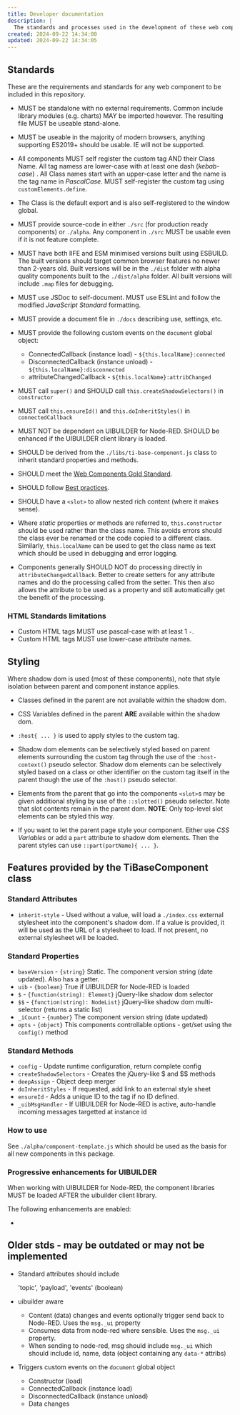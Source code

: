 ```yaml
---
title: Developer documentation
description: |
  The standards and processes used in the development of these web components.
created: 2024-09-22 14:34:00
updated: 2024-09-22 14:34:05
---
```


## Standards

These are the requirements and standards for any web component to be included in this repository.

* MUST be standalone with no external requirements. Common include library modules (e.g. charts) MAY be imported however. The resulting file MUST be useable stand-alone.
* MUST be useable in the majority of modern browsers, anything supporting ES2019+ should be usable. IE will not be supported.

* All components MUST self register the custom tag AND their Class Name. All tag namess are lower-case with at least one dash (_kebab-case_) . All Class names start with an upper-case letter and the name is the tag name in _PascalCase_. MUST self-register the custom tag using `customElements.define`.
* The Class is the default export and is also self-registered to the window global.
* MUST provide source-code in either `./src` (for production ready components) or `./alpha`. Any component in `./src` MUST be usable even if it is not feature complete.
* MUST have both IIFE and ESM minimised versions built using ESBUILD. The built versions should target common browser features no newer than 2-years old. Built versions will be in the `./dist` folder with alpha quality components built to the `./dist/alpha` folder. All built versions will include `.map` files for debugging.
* MUST use JSDoc to self-document. MUST use ESLint and follow the modified _JavaScript Standard_ formatting.
* MUST provide a document file in `./docs` describing use, settings, etc.

* MUST provide the following custom events on the `document` global object:

  * ConnectedCallback (instance load) - `${this.localName}:connected`
  * DisconnectedCallback (instance unload) - `${this.localName}:disconnected`
  * attributeChangedCallback - `${this.localName}:attribChanged`

* MUST call `super()` and SHOULD call `this.createShadowSelectors()` in `constructor`
* MUST call `this.ensureId()` and `this.doInheritStyles()` in `connectedCallback`

* MUST NOT be dependent on UIBUILDER for Node-RED. SHOULD be enhanced if the UIBUILDER client library is loaded.
* SHOULD be derived from the `./libs/ti-base-component.js` class to inherit standard properties and methods.
* SHOULD meet the [Web Components Gold Standard](https://github.com/webcomponents/gold-standard/wiki).
* SHOULD follow [Best practices](https://web.dev/articles/custom-elements-best-practices).
* SHOULD have a `<slot>` to allow nested rich content (where it makes sense).

* Where _static_ properties or methods are referred to, `this.constructor` should be used rather than the class name. This avoids errors should the class ever be renamed or the code copied to a different class. Similarly, `this.localName` can be used to get the class name as text which should be used in debugging and error logging.

* Components generally SHOULD NOT do processing directly in `attributeChangedCallback`. Better to create setters for any attribute names and do the processing called from the setter. This then also allows the attribute to be used as a property and still automatically get the benefit of the processing.

### HTML Standards limitations

* Custom HTML tags MUST use pascal-case with at least 1 `-`.
* Custom HTML tags MUST use lower-case attribute names.

## Styling

Where shadow dom is used (most of these components), note that style isolation between parent and component instance applies.

* Classes defined in the parent are not available within the shadow dom.

* CSS Variables defined in the parent **ARE** available within the shadow dom.

* `:host{ ... }` is used to apply styles to the custom tag.

* Shadow dom elements can be selectively styled based on parent elements surrounding the custom tag through the use of the `:host-context()` pseudo selector.
Shadow dom elements can be selectively styled based on a class or other identifier on the custom tag itself in the parent though the use of the `:host()` pseudo selector.

* Elements from the parent that go into the components `<slot>`s may be given additional styling by use of the `::slotted()` pseudo selector. Note that slot contents remain in the parent dom. **NOTE**: Only top-level slot elements can be styled this way.

* If you want to let the parent page style your component. Either use *CSS Variables* or add a `part` attribute to shadow dom elements. Then the parent styles can use `::part(partName){ ... }`.

## Features provided by the TiBaseComponent class

### Standard Attributes

* `inherit-style` - Used without a value, will load a `./index.css` external stylesheet into the component's shadow dom. If a value is provided, it will be used as the URL of a stylesheet to load. If not present, no external stylesheet will be loaded.

### Standard Properties

* `baseVersion` - `{string}` Static. The component version string (date updated). Also has a getter.
* `uib` - `{boolean}` True if UIBUILDER for Node-RED is loaded
* `$` - `{function(string): Element}` jQuery-like shadow dom selector
* `$$` -  `{function(string): NodeList}` jQuery-like shadow dom multi-selector (returns a static list)
* `_iCount` - `{number}` The component version string (date updated)
* `opts` - `{object}` This components controllable options - get/set using the `config()` method

### Standard Methods

* `config` - Update runtime configuration, return complete config
* `createShadowSelectors` - Creates the jQuery-like $ and $$ methods
* `deepAssign` - Object deep merger
* `doInheritStyles` - If requested, add link to an external style sheet
* `ensureId` - Adds a unique ID to the tag if no ID defined.
* `_uibMsgHandler` - If UIBUILDER for Node-RED is active, auto-handle incoming messages targetted at instance id

### How to use

See `./alpha/component-template.js` which should be used as the basis for all new components in this package.

### Progressive enhancements for UIBUILDER

When working with UIBUILDER for Node-RED, the component libraries MUST be loaded AFTER the uibuilder client library.

The following enhancements are enabled:

* 

## Older stds - may be outdated or may not be implemented

* Standard attributes should include

  'topic', 'payload', 'events' (boolean)

* uibuilder aware
  
  * Content (data) changes and events optionally trigger send back to Node-RED. Uses the `msg._ui` property
  * Consumes data from node-red where sensible. Uses the `msg._ui` property.
  * When sending to node-red, msg should include `msg._ui` which should include id, name, data (object containing any `data-*` attribs)

* Triggers custom events on the `document` global object

  * Constructor (load)
  * ConnectedCallback (instance load)
  * DisconnectedCallback (instance unload)
  * Data changes
